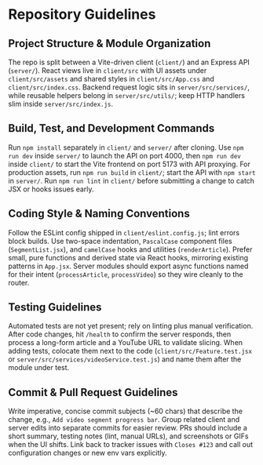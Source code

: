 # Repository Guidelines

## Project Structure & Module Organization
The repo is split between a Vite-driven client (`client/`) and an Express API (`server/`). React views live in `client/src` with UI assets under `client/src/assets` and shared styles in `client/src/App.css` and `client/src/index.css`. Backend request logic sits in `server/src/services/`, while reusable helpers belong in `server/src/utils/`; keep HTTP handlers slim inside `server/src/index.js`.

## Build, Test, and Development Commands
Run `npm install` separately in `client/` and `server/` after cloning. Use `npm run dev` inside `server/` to launch the API on port 4000, then `npm run dev` inside `client/` to start the Vite frontend on port 5173 with API proxying. For production assets, run `npm run build` in `client/`; start the API with `npm start` in `server/`. Run `npm run lint` in `client/` before submitting a change to catch JSX or hooks issues early.

## Coding Style & Naming Conventions
Follow the ESLint config shipped in `client/eslint.config.js`; lint errors block builds. Use two-space indentation, `PascalCase` component files (`SegmentList.jsx`), and `camelCase` hooks and utilities (`renderArticle`). Prefer small, pure functions and derived state via React hooks, mirroring existing patterns in `App.jsx`. Server modules should export async functions named for their intent (`processArticle`, `processVideo`) so they wire cleanly to the router.

## Testing Guidelines
Automated tests are not yet present; rely on linting plus manual verification. After code changes, hit `/health` to confirm the server responds, then process a long-form article and a YouTube URL to validate slicing. When adding tests, colocate them next to the code (`client/src/Feature.test.jsx` or `server/src/services/videoService.test.js`) and name them after the module under test.

## Commit & Pull Request Guidelines
Write imperative, concise commit subjects (~60 chars) that describe the change, e.g., `Add video segment progress bar`. Group related client and server edits into separate commits for easier review. PRs should include a short summary, testing notes (lint, manual URLs), and screenshots or GIFs when the UI shifts. Link back to tracker issues with `Closes #123` and call out configuration changes or new env vars explicitly.
